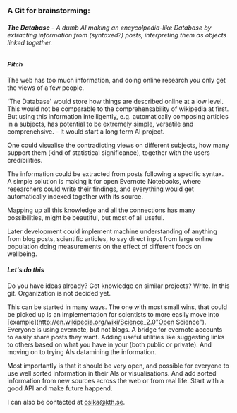 ### A Git for brainstorming:


###### **The Database** - A dumb AI making an encycolpedia-like Database by extracting information from (syntaxed?) posts, interpreting them as objects linked together.


#### *Pitch*

The web has too much information, and doing online research you only get the views of a few people. 

'The Database' would store how things are described online at a low level. 
This would not be comparable to the comprehensability of wikipedia at first.
But using this information intelligently, e.g. automatically composing articles in a subjects, has potential to be extremely simple, versatile and comprenehsive. - It would start a long term AI project.

One could visualise the contradicting views on different subjects, how many support them (kind of statistical significance), together with the users credibilities.

The information could be extracted from posts following a specific syntax.
A simple solution is making it for open Evernote Notebooks, where researchers could write their findings, and everything would get automatically indexed together with its source.

Mapping up all this knowledge and all the connections has many possibilities, might be beautiful, but most of all useful.

Later development could implement machine understanding of anything from blog posts, scientific articles, to say direct input from large online population doing measurements on the effect of different foods on wellbeing.



#### *Let's do this*
Do you have ideas already? Got knowledge on similar projects? Write. In this git. Organization is not decided yet.

This can be started in many ways. The one with most small wins, that could be picked up is
an implementation for scientists to more easily move into [example](http://en.wikipedia.org/wiki/Science_2.0"Open Science"). Everyone is using evernote, but not blogs. A bridge for evernote accounts
to easily share posts they want. Adding useful utilities like suggesting links to others based on what you have in your
(both public or private). And moving on to trying AIs datamining the information.

Most importantly is that it should be very open‚ and possible for everyone to use well sorted information in their AIs or visualisations.
And add sorted information from new sources across the web or from real life.
Start with a good API and make future happend.

I can also be contacted at osika@kth.se.
